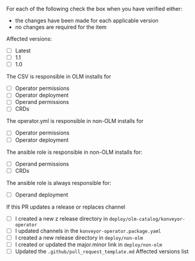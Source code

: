 For each of the following check the box when you have verified either:
* the changes have been made for each applicable version
* no changes are required for the item

Affected versions:
* [ ] Latest
* [ ] 1.1
* [ ] 1.0

The CSV is responsible in OLM installs for
* [ ] Operator permissions
* [ ] Operator deployment
* [ ] Operand permissions
* [ ] CRDs

The operator.yml is responsible in non-OLM installs for
* [ ] Operator permissions
* [ ] Operator deployment

The ansible role is responsible in non-OLM installs for:
* [ ] Operand permissions
* [ ] CRDs

The ansible role is always responsible for:
* [ ] Operand deployment

If this PR updates a release or replaces channel 
* [ ] I created a new z release directory in `deploy/olm-catalog/konveyor-operator`
* [ ] I updated channels in the `konveyor-operator.package.yaml`
* [ ] I created a new release directory in `deploy/non-olm`
* [ ] I created or updated the major.minor link in `deploy/non-olm`
* [ ] Updated the `.github/pull_request_template.md` Affected versions list
